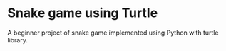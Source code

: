 # Snake game using Turtle

A beginner project of snake game implemented using Python with turtle library.
